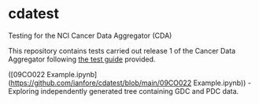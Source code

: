# cdatest
 Testing for the NCI Cancer Data Aggregator (CDA)



This repository contains tests carried out release 1 of the Cancer Data Aggregator following [the test guide](https://docs.google.com/document/d/1jzvSJu3xWv-UtoPWpZTLbxPq_wqI1vRyfNlJf1V22cU/edit) provided.

([09CO022 Example.ipynb](https://github.com/ianfore/cdatest/blob/main/09CO022 Example.ipynb)) - Exploring independently generated tree containing GDC and PDC data.

